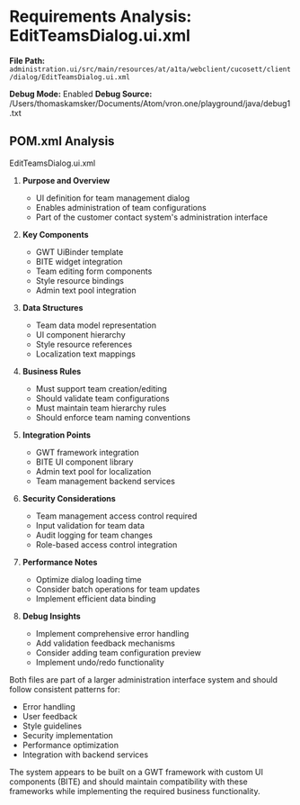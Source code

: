 # Requirements Analysis: EditTeamsDialog.ui.xml

**File Path:** `administration.ui/src/main/resources/at/a1ta/webclient/cucosett/client/dialog/EditTeamsDialog.ui.xml`

**Debug Mode:** Enabled
**Debug Source:** /Users/thomaskamsker/Documents/Atom/vron.one/playground/java/debug1.txt

## POM.xml Analysis

EditTeamsDialog.ui.xml

1. **Purpose and Overview**
   - UI definition for team management dialog
   - Enables administration of team configurations
   - Part of the customer contact system's administration interface

2. **Key Components**
   - GWT UiBinder template
   - BITE widget integration
   - Team editing form components
   - Style resource bindings
   - Admin text pool integration

3. **Data Structures**
   - Team data model representation
   - UI component hierarchy
   - Style resource references
   - Localization text mappings

4. **Business Rules**
   - Must support team creation/editing
   - Should validate team configurations
   - Must maintain team hierarchy rules
   - Should enforce team naming conventions

5. **Integration Points**
   - GWT framework integration
   - BITE UI component library
   - Admin text pool for localization
   - Team management backend services

6. **Security Considerations**
   - Team management access control required
   - Input validation for team data
   - Audit logging for team changes
   - Role-based access control integration

7. **Performance Notes**
   - Optimize dialog loading time
   - Consider batch operations for team updates
   - Implement efficient data binding

8. **Debug Insights**
   - Implement comprehensive error handling
   - Add validation feedback mechanisms
   - Consider adding team configuration preview
   - Implement undo/redo functionality

Both files are part of a larger administration interface system and should follow consistent patterns for:
- Error handling
- User feedback
- Style guidelines
- Security implementation
- Performance optimization
- Integration with backend services

The system appears to be built on a GWT framework with custom UI components (BITE) and should maintain compatibility with these frameworks while implementing the required business functionality.